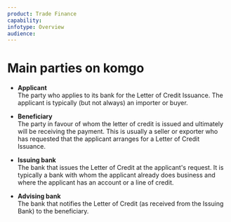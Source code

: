 ```yaml
---
product: Trade Finance
capability:
infotype: Overview
audience:
---
```


# Main parties on komgo

* **Applicant**  
The party who applies to its bank for the Letter of Credit Issuance. The applicant is typically \(but not always\) an importer or buyer.

* **Beneficiary**   
The party in favour of whom the letter of credit is issued and ultimately will be receiving the payment. This is usually a seller or exporter who has requested that the applicant arranges for a Letter of  Credit Issuance.

* **Issuing bank**   
The bank that issues the Letter of Credit at the applicant&#39;s request. It is typically a bank with whom the applicant already does business and where the applicant has an account or a line of credit. 

* **Advising bank**   
The bank that notifies the Letter of Credit (as received from the Issuing Bank) to the beneficiary. 